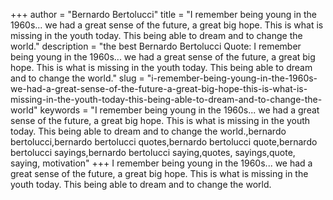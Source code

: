 +++
author = "Bernardo Bertolucci"
title = "I remember being young in the 1960s... we had a great sense of the future, a great big hope. This is what is missing in the youth today. This being able to dream and to change the world."
description = "the best Bernardo Bertolucci Quote: I remember being young in the 1960s... we had a great sense of the future, a great big hope. This is what is missing in the youth today. This being able to dream and to change the world."
slug = "i-remember-being-young-in-the-1960s-we-had-a-great-sense-of-the-future-a-great-big-hope-this-is-what-is-missing-in-the-youth-today-this-being-able-to-dream-and-to-change-the-world"
keywords = "I remember being young in the 1960s... we had a great sense of the future, a great big hope. This is what is missing in the youth today. This being able to dream and to change the world.,bernardo bertolucci,bernardo bertolucci quotes,bernardo bertolucci quote,bernardo bertolucci sayings,bernardo bertolucci saying,quotes, sayings,quote, saying, motivation"
+++
I remember being young in the 1960s... we had a great sense of the future, a great big hope. This is what is missing in the youth today. This being able to dream and to change the world.
